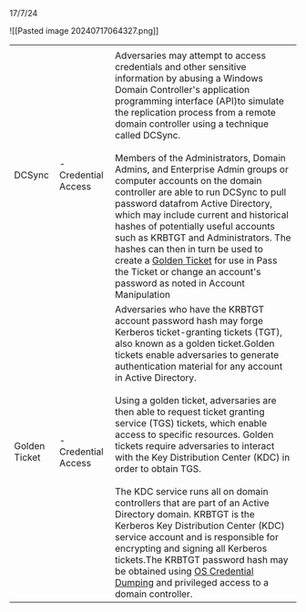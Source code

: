 
17/7/24 

![[Pasted image 20240717064327.png]]

|               |                     |                                                                                                                                                                                                                                                                                                                                                                                                                                                                                                                                                                                                                                                                                                                                                                                                                                                                                                                                                                                            |
| ------------- | ------------------- | ------------------------------------------------------------------------------------------------------------------------------------------------------------------------------------------------------------------------------------------------------------------------------------------------------------------------------------------------------------------------------------------------------------------------------------------------------------------------------------------------------------------------------------------------------------------------------------------------------------------------------------------------------------------------------------------------------------------------------------------------------------------------------------------------------------------------------------------------------------------------------------------------------------------------------------------------------------------------------------------ |
|               |                     |                                                                                                                                                                                                                                                                                                                                                                                                                                                                                                                                                                                                                                                                                                                                                                                                                                                                                                                                                                                            |
| DCSync        | - Credential Access | Adversaries may attempt to access credentials and other sensitive information by abusing a Windows Domain Controller's application programming interface (API)to simulate the replication process from a remote domain controller using a technique called DCSync.<br><br>Members of the Administrators, Domain Admins, and Enterprise Admin groups or computer accounts on the domain controller are able to run DCSync to pull password datafrom Active Directory, which may include current and historical hashes of potentially useful accounts such as KRBTGT and Administrators. The hashes can then in turn be used to create a [Golden Ticket](https://attack.mitre.org/techniques/T1558/001) for use in Pass the Ticket or change an account's password as noted in Account Manipulation                                                                                                                                                                                          |
| Golden Ticket | - Credential Access | Adversaries who have the KRBTGT account password hash may forge Kerberos ticket-granting tickets (TGT), also known as a golden ticket.Golden tickets enable adversaries to generate authentication material for any account in Active Directory.<br><br>Using a golden ticket, adversaries are then able to request ticket granting service (TGS) tickets, which enable access to specific resources. Golden tickets require adversaries to interact with the Key Distribution Center (KDC) in order to obtain TGS.<br><br>The KDC service runs all on domain controllers that are part of an Active Directory domain. KRBTGT is the Kerberos Key Distribution Center (KDC) service account and is responsible for encrypting and signing all Kerberos tickets.The KRBTGT password hash may be obtained using [OS Credential Dumping](https://falcon.crowdstrike.com/support/documentation/detections/technique/os-credential-dumping-t1003) and privileged access to a domain controller. |

